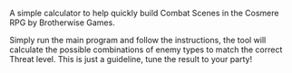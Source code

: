 A simple calculator to help quickly build Combat Scenes in the Cosmere RPG by Brotherwise Games.

Simply run the main program and follow the instructions, the tool will calculate the possible combinations of enemy types to match the correct Threat level. This is just a guideline, tune the result to your party!